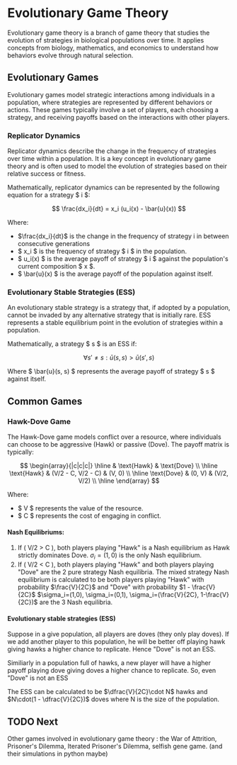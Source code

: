 # Evolutionary Game Theory

Evolutionary game theory is a branch of game theory that studies the evolution of strategies in biological populations over time. It applies concepts from biology, mathematics, and economics to understand how behaviors evolve through natural selection.

## Evolutionary Games

Evolutionary games model strategic interactions among individuals in a population, where strategies are represented by different behaviors or actions. These games typically involve a set of players, each choosing a strategy, and receiving payoffs based on the interactions with other players.

### Replicator Dynamics

Replicator dynamics describe the change in the frequency of strategies over time within a population. It is a key concept in evolutionary game theory and is often used to model the evolution of strategies based on their relative success or fitness.

Mathematically, replicator dynamics can be represented by the following equation for a strategy $ i $:

$$
\frac{dx_i}{dt} = x_i (u_i(x) - \bar{u}(x))
$$

Where:
- $\frac{dx_i}{dt}$ is the change in the frequency of strategy i in between consecutive generations
- $ x_i $ is the frequency of strategy $ i $ in the population.
- $ u_i(x) $ is the average payoff of strategy $ i $ against the population's current composition $ x $.
- $ \bar{u}(x) $ is the average payoff of the population against itself.

### Evolutionary Stable Strategies (ESS)

An evolutionary stable strategy is a strategy that, if adopted by a population, cannot be invaded by any alternative strategy that is initially rare. ESS represents a stable equilibrium point in the evolution of strategies within a population.

Mathematically, a strategy $ s $ is an ESS if:

$$
\forall s' \neq s: \bar{u}(s, s) > \bar{u}(s', s)
$$

Where $ \bar{u}(s, s) $ represents the average payoff of strategy $ s $ against itself.

## Common Games 

### Hawk-Dove Game

The Hawk-Dove game models conflict over a resource, where individuals can choose to be aggressive (Hawk) or passive (Dove). The payoff matrix is typically:

$$
\begin{array}{|c|c|c|}
\hline
& \text{Hawk} & \text{Dove} \\
\hline
\text{Hawk} & (V/2 - C, V/2 - C) & (V, 0) \\
\hline
\text{Dove} & (0, V) & (V/2, V/2) \\
\hline
\end{array}
$$

Where:
- $ V $ represents the value of the resource.
- $ C $ represents the cost of engaging in conflict.

#### Nash Equilibriums:
1. If \( V/2 > C \), both players playing "Hawk" is a Nash equilibrium as Hawk strictly dominates Dove. $\sigma_i=(1,0)$ is the only Nash equilibrium.
2. If \( V/2 < C \), both players playing "Hawk" and both players playing "Dove" are the 2 pure strategy Nash equilibria. The mixed strategy Nash equilibrium is calculated to be both players playing "Hawk" with probability $\frac{V}{2C}$ and "Dove" with probability $1 - \frac{V}{2C}$ $\sigma_i=(1,0), \sigma_i=(0,1), \sigma_i=(\frac{V}{2C}, 1-\frac{V}{2C})$ are the 3 Nash equilibria.

#### Evolutionary stable strategies (ESS)
Suppose in a give population, all players are doves (they only play doves). If we add another player to this population, he will be better off playing hawk giving hawks a higher chance to replicate. Hence "Dove" is not an ESS.

Similiarly in a population full of hawks, a new player will have a higher payoff playing dove giving doves a higher chance to replicate. So, even "Dove" is not an ESS

The ESS can be calculated to be $\dfrac{V}{2C}\cdot N$ hawks and $N\cdot(1 - \dfrac{V}{2C})$ doves where N is the size of the population.


## TODO Next

Other games involved in evolutionary game theory : the War of Attrition, Prisoner's Dilemma, Iterated Prisoner's Dilemma, selfish gene game. (and their simulations in python maybe)
